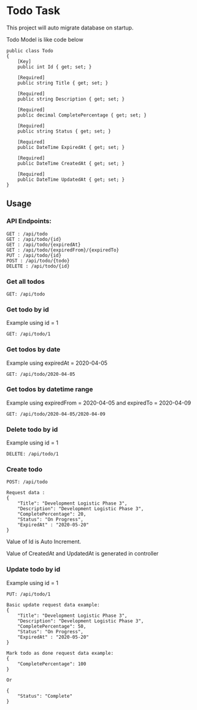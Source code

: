 # Todo Task

This project will auto migrate database on startup. 

Todo Model is like code below
```
public class Todo
{
    [Key]
    public int Id { get; set; }

    [Required]
    public string Title { get; set; }

    [Required]
    public string Description { get; set; }

    [Required]
    public decimal CompletePercentage { get; set; }

    [Required]
    public string Status { get; set; }

    [Required]
    public DateTime ExpiredAt { get; set; }

    [Required]
    public DateTime CreatedAt { get; set; }

    [Required]
    public DateTime UpdatedAt { get; set; }
}
```

## Usage

### API Endpoints:
```
GET : /api/todo
GET : /api/todo/{id}
GET : /api/todo/{expiredAt}
GET : /api/todo/{expiredFrom}/{expiredTo}
PUT : /api/todo/{id}
POST : /api/todo/{todo}
DELETE : /api/todo/{id}

```


### Get all todos

```
GET: /api/todo
```

### Get todo by id
Example using id = 1
```
GET: /api/todo/1
```

### Get todos by date
Example using expiredAt = 2020-04-05 
```
GET: /api/todo/2020-04-05
```

### Get todos by datetime range

Example using expiredFrom = 2020-04-05 and expiredTo = 2020-04-09
```
GET: /api/todo/2020-04-05/2020-04-09
```

### Delete todo by id
Example using id = 1
```
DELETE: /api/todo/1
```

### Create todo 
```
POST: /api/todo

Request data :
{
    "Title": "Development Logistic Phase 3",
    "Description": "Development Logistic Phase 3",
    "CompletePercentage": 20,
    "Status": "On Progress",
    "ExpiredAt" : "2020-05-20"
}
```
Value of Id is Auto Increment.

Value of CreatedAt and UpdatedAt is generated in controller

### Update todo by id

Example using id = 1
```
PUT: /api/todo/1

Basic update request data example:
{
    "Title": "Development Logistic Phase 3",
    "Description": "Development Logistic Phase 3",
    "CompletePercentage": 50,
    "Status": "On Progress",
    "ExpiredAt" : "2020-05-20"
}

Mark todo as done request data example:
{
    "CompletePercentage": 100
}

Or

{
    "Status": "Complete"
}

```

